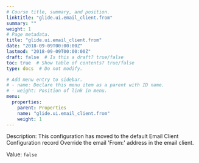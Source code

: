 ```yaml
---
# Course title, summary, and position.
linktitle: "glide.ui.email_client.from"
summary: ""
weight: 1
# Page metadata.
title: "glide.ui.email_client.from"
date: "2018-09-09T00:00:00Z"
lastmod: "2018-09-09T00:00:00Z"
draft: false  # Is this a draft? true/false
toc: true  # Show table of contents? true/false
type: docs  # Do not modify.

# Add menu entry to sidebar.
# - name: Declare this menu item as a parent with ID name.
# - weight: Position of link in menu.
menu:
  properties:
    parent: Properties
    name: "glide.ui.email_client.from"
    weight: 1
---
```


Description: This configuration has moved to the default Email Client Configuration record
Override the email 'From:' address in the email client.


Value: `false`